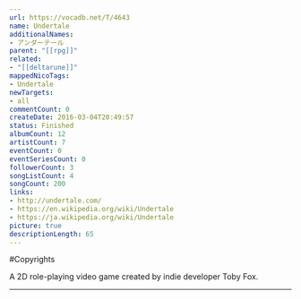 ```yaml
---
url: https://vocadb.net/T/4643
name: Undertale
additionalNames: 
- アンダーテール
parent: "[[rpg]]"
related:
- "[[deltarune]]"
mappedNicoTags:
- Undertale
newTargets:
- all
commentCount: 0
createDate: 2016-03-04T20:49:57
status: Finished
albumCount: 12
artistCount: 7
eventCount: 0
eventSeriesCount: 0
followerCount: 3
songListCount: 4
songCount: 200
links: 
- http://undertale.com/
- https://en.wikipedia.org/wiki/Undertale
- https://ja.wikipedia.org/wiki/Undertale
picture: true
descriptionLength: 65
---
```


#Copyrights

A 2D role-playing video game created by indie developer Toby Fox.

---

